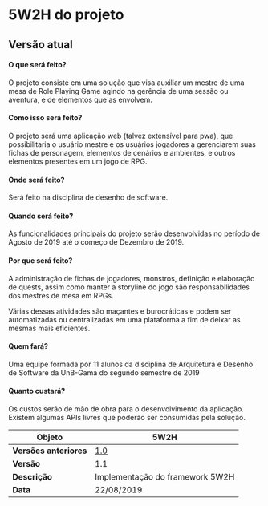 # 5W2H do projeto

## Versão atual

#### O que será feito?
O projeto consiste em uma solução que visa auxiliar um mestre de uma mesa de Role Playing Game agindo na gerência de uma sessão ou aventura, e de elementos que as envolvem.

#### Como isso será feito?
O projeto será uma aplicação web (talvez extensível para pwa), que possibilitaria o usuário mestre e os usuários jogadores a gerenciarem suas fichas de personagem, elementos de cenários e ambientes, e outros elementos presentes em um jogo de RPG.

#### Onde será feito?
Será feito na disciplina de desenho de software.

#### Quando será feito?
As funcionalidades principais do projeto serão desenvolvidas no período de Agosto de 2019 até o começo de Dezembro de 2019.

#### Por que será feito?
A administração de fichas de jogadores, monstros, definição e elaboração de quests, assim como manter a storyline do jogo são responsabilidades dos mestres de mesa em RPGs.

Várias dessas atividades são maçantes e burocráticas e podem ser automatizadas ou centralizadas em uma plataforma a fim de deixar as mesmas mais eficientes.

#### Quem fará?
Uma equipe formada por 11 alunos da disciplina de Arquitetura e Desenho de Software
da UnB-Gama do segundo semestre de 2019

#### Quanto custará?
Os custos serão de mão de obra para o desenvolvimento da aplicação. Existem algumas APIs livres que poderão ser consumidas pela solução.


|**Objeto**|**5W2H**|
|--|--|
|**Versões anteriores**| [1.0](./old/5w2hv1.md) |
|**Versão**| 1.1 |
| **Descrição** | Implementação do framework 5W2H |
| **Data** | 22/08/2019 |
